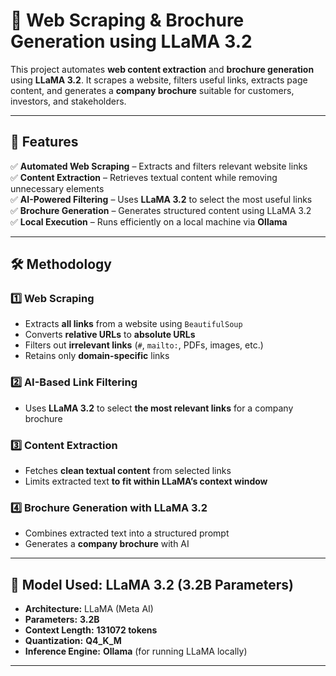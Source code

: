 # 📌 Web Scraping & Brochure Generation using LLaMA 3.2

This project automates **web content extraction** and **brochure generation** using **LLaMA 3.2**. It scrapes a website, filters useful links, extracts page content, and generates a **company brochure** suitable for customers, investors, and stakeholders.

---

## 🚀 Features
✅ **Automated Web Scraping** – Extracts and filters relevant website links  
✅ **Content Extraction** – Retrieves textual content while removing unnecessary elements  
✅ **AI-Powered Filtering** – Uses **LLaMA 3.2** to select the most useful links  
✅ **Brochure Generation** – Generates structured content using LLaMA 3.2  
✅ **Local Execution** – Runs efficiently on a local machine via **Ollama**  

---

## 🛠️ Methodology

### **1️⃣ Web Scraping**
- Extracts **all links** from a website using `BeautifulSoup`
- Converts **relative URLs** to **absolute URLs**
- Filters out **irrelevant links** (`#`, `mailto:`, PDFs, images, etc.)
- Retains only **domain-specific** links

### **2️⃣ AI-Based Link Filtering**
- Uses **LLaMA 3.2** to select **the most relevant links** for a company brochure

### **3️⃣ Content Extraction**
- Fetches **clean textual content** from selected links  
- Limits extracted text **to fit within LLaMA’s context window**  

### **4️⃣ Brochure Generation with LLaMA 3.2**
- Combines extracted text into a structured prompt  
- Generates a **company brochure** with AI  

---

## 🧠 Model Used: LLaMA 3.2 (3.2B Parameters)
- **Architecture:** LLaMA (Meta AI)  
- **Parameters:** **3.2B**  
- **Context Length:** **131072 tokens**  
- **Quantization:** **Q4_K_M**  
- **Inference Engine:** **Ollama** (for running LLaMA locally)  

---

